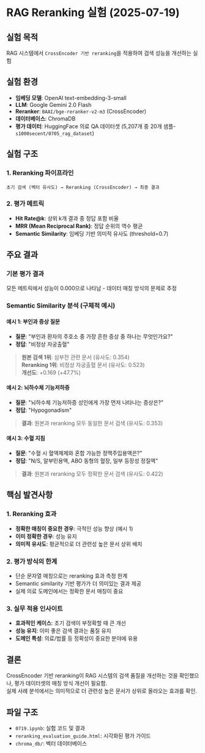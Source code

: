 # RAG Reranking 실험 (2025-07-19)

## 실험 목적
RAG 시스템에서 `CrossEncoder 기반 reranking`을 적용하여 검색 성능을 개선하는 실험

## 실험 환경
- **임베딩 모델**: OpenAI text-embedding-3-small
- **LLM**: Google Gemini 2.0 Flash
- **Reranker**: `BAAI/bge-reranker-v2-m3` (CrossEncoder)
- **데이터베이스**: ChromaDB
- **평가 데이터**: HuggingFace 의료 QA 데이터셋 (5,207개 중 20개 샘플-`s1000secent/0705_rag_dataset`)

## 실험 구조

### 1. Reranking 파이프라인
```
초기 검색 (벡터 유사도) → Reranking (CrossEncoder) → 최종 결과
```

### 2. 평가 메트릭
- **Hit Rate@k**: 상위 k개 결과 중 정답 포함 비율
- **MRR (Mean Reciprocal Rank)**: 정답 순위의 역수 평균
- **Semantic Similarity**: 임베딩 기반 의미적 유사도 (threshold=0.7)

## 주요 결과

### 기본 평가 결과
모든 메트릭에서 성능이 0.000으로 나타남 - 데이터 매칭 방식의 문제로 추정

### Semantic Similarity 분석 (구체적 예시)

#### 예시 1: 부인과 증상 질문
- **질문**: "부인과 환자의 주호소 중 가장 흔한 증상 중 하나는 무엇인가요?"
- **정답**: "비정상 자궁출혈"

> **원본 검색 1위**: 심부전 관련 문서 (유사도: 0.354)  
> **Reranking 1위**: 비정상 자궁출혈 문서 (유사도: 0.523)  
> **개선도**: +0.169 (+47.7%)

#### 예시 2: 뇌하수체 기능저하증
- **질문**: "뇌하수체 기능저하증 성인에게 가장 먼저 나타나는 증상은?"
- **정답**: "Hypogonadism"

> **결과**: 원본과 reranking 모두 동일한 문서 검색 (유사도: 0.353)

#### 예시 3: 수혈 지침
- **질문**: "수혈 시 혈액제제와 혼합 가능한 정맥주입용액은?"
- **정답**: "N/S, 알부민용액, ABO 동형의 혈장, 일부 등장성 정질액"

> **결과**: 원본과 reranking 모두 정확한 문서 검색 (유사도: 0.422)

## 핵심 발견사항

### 1. Reranking 효과
- **정확한 매칭이 중요한 경우**: 극적인 성능 향상 (예시 1)
- **이미 정확한 경우**: 성능 유지
- **의미적 유사도**: 평균적으로 더 관련성 높은 문서 상위 배치

### 2. 평가 방식의 한계
- 단순 문자열 매칭으로는 reranking 효과 측정 한계
- Semantic similarity 기반 평가가 더 의미있는 결과 제공
- 실제 의료 도메인에서는 정확한 문서 매칭이 중요

### 3. 실무 적용 인사이트
- **효과적인 케이스**: 초기 검색이 부정확할 때 큰 개선
- **성능 유지**: 이미 좋은 검색 결과는 품질 유지
- **도메인 특성**: 의료/법률 등 정확성이 중요한 분야에 유용

## 결론
CrossEncoder 기반 reranking이 RAG 시스템의 검색 품질을 개선하는 것을 확인했으나, 평가 데이터셋의 매칭 방식 개선이 필요함.  
실제 사례 분석에서는 의미적으로 더 관련성 높은 문서가 상위로 올라오는 효과를 확인.

## 파일 구조
- `0719.ipynb`: 실험 코드 및 결과
- `reranking_evaluation_guide.html`: 시각화된 평가 가이드
- `chroma_db/`: 벡터 데이터베이스